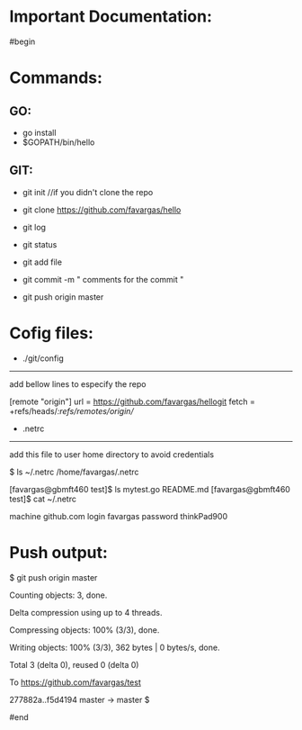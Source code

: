 # Important Documentation:

#begin

Commands:
========

GO:
---

* go install
* $GOPATH/bin/hello

GIT:
---
* git init  //if you didn't clone the repo

* git clone https://github.com/favargas/hello

* git log
* git status
* git add file
* git commit -m " comments for the commit "
* git push origin master




Cofig files:
============

* ./git/config 
--------------

add bellow lines to especify the repo
    
[remote "origin"]
    url = https://github.com/favargas/hellogit
    fetch = +refs/heads/*:refs/remotes/origin/*



* .netrc 
--------

add this file to user home directory to avoid credentials


$ ls ~/.netrc 
/home/favargas/.netrc

[favargas@gbmft460 test]$ ls
mytest.go  README.md
[favargas@gbmft460 test]$ cat ~/.netrc 

machine github.com
login favargas 
password thinkPad900 



Push output:
============     
$ git push origin master
 
Counting objects: 3, done.

Delta compression using up to 4 threads.

Compressing objects: 100% (3/3), done.

Writing objects: 100% (3/3), 362 bytes | 0 bytes/s, done.

Total 3 (delta 0), reused 0 (delta 0)

To https://github.com/favargas/test

   277882a..f5d4194  master -> master
$



#end
 
